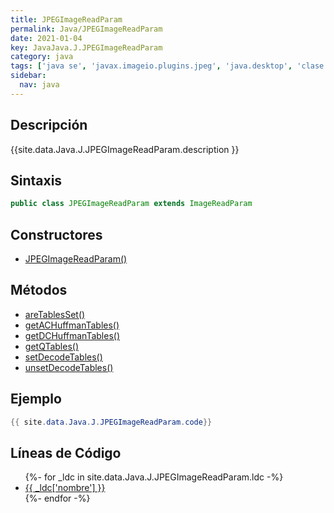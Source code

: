 ```yaml
---
title: JPEGImageReadParam
permalink: Java/JPEGImageReadParam
date: 2021-01-04
key: JavaJava.J.JPEGImageReadParam
category: java
tags: ['java se', 'javax.imageio.plugins.jpeg', 'java.desktop', 'clase java', 'Java 1.0']
sidebar: 
  nav: java
---
```


## Descripción
{{site.data.Java.J.JPEGImageReadParam.description }}

## Sintaxis
~~~java
public class JPEGImageReadParam extends ImageReadParam
~~~

## Constructores
* [JPEGImageReadParam()](/Java/JPEGImageReadParam/JPEGImageReadParam/)

## Métodos
* [areTablesSet()](/Java/JPEGImageReadParam/areTablesSet)
* [getACHuffmanTables()](/Java/JPEGImageReadParam/getACHuffmanTables)
* [getDCHuffmanTables()](/Java/JPEGImageReadParam/getDCHuffmanTables)
* [getQTables()](/Java/JPEGImageReadParam/getQTables)
* [setDecodeTables()](/Java/JPEGImageReadParam/setDecodeTables)
* [unsetDecodeTables()](/Java/JPEGImageReadParam/unsetDecodeTables)

## Ejemplo
~~~java
{{ site.data.Java.J.JPEGImageReadParam.code}}
~~~

## Líneas de Código
<ul>
{%- for _ldc in site.data.Java.J.JPEGImageReadParam.ldc -%}
   <li>
       <a href="{{_ldc['url'] }}">{{ _ldc['nombre'] }}</a>
   </li>
{%- endfor -%}
</ul>
